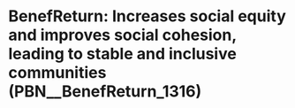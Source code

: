 # BenefReturn: __Increases social equity and improves social cohesion, leading to stable and inclusive communities__ (PBN__BenefReturn_1316)


